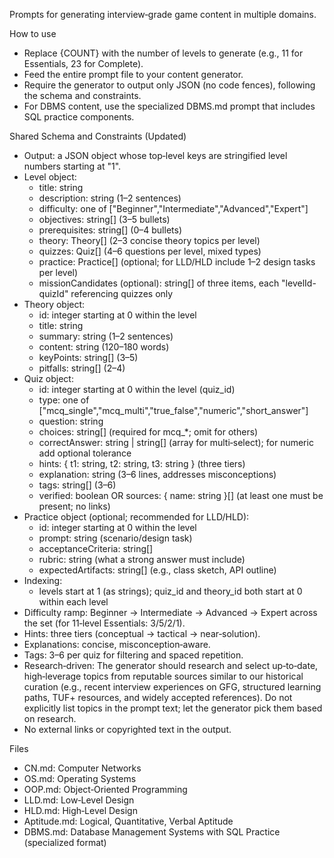 Prompts for generating interview‑grade game content in multiple domains.

How to use
- Replace {COUNT} with the number of levels to generate (e.g., 11 for Essentials, 23 for Complete).
- Feed the entire prompt file to your content generator.
- Require the generator to output only JSON (no code fences), following the schema and constraints.
- For DBMS content, use the specialized DBMS.md prompt that includes SQL practice components.

Shared Schema and Constraints (Updated)
- Output: a JSON object whose top‑level keys are stringified level numbers starting at "1".
- Level object:
  - title: string
  - description: string (1–2 sentences)
  - difficulty: one of ["Beginner","Intermediate","Advanced","Expert"]
  - objectives: string[] (3–5 bullets)
  - prerequisites: string[] (0–4 bullets)
  - theory: Theory[] (2–3 concise theory topics per level)
  - quizzes: Quiz[] (4–6 questions per level, mixed types)
  - practice: Practice[] (optional; for LLD/HLD include 1–2 design tasks per level)
  - missionCandidates (optional): string[] of three items, each "levelId-quizId" referencing quizzes only
- Theory object:
  - id: integer starting at 0 within the level
  - title: string
  - summary: string (1–2 sentences)
  - content: string (120–180 words)
  - keyPoints: string[] (3–5)
  - pitfalls: string[] (2–4)
- Quiz object:
  - id: integer starting at 0 within the level (quiz_id)
  - type: one of ["mcq_single","mcq_multi","true_false","numeric","short_answer"]
  - question: string
  - choices: string[] (required for mcq_*; omit for others)
  - correctAnswer: string | string[] (array for multi‑select); for numeric add optional tolerance
  - hints: { t1: string, t2: string, t3: string } (three tiers)
  - explanation: string (3–6 lines, addresses misconceptions)
  - tags: string[] (3–6)
  - verified: boolean OR sources: { name: string }[] (at least one must be present; no links)
- Practice object (optional; recommended for LLD/HLD):
  - id: integer starting at 0 within the level
  - prompt: string (scenario/design task)
  - acceptanceCriteria: string[]
  - rubric: string (what a strong answer must include)
  - expectedArtifacts: string[] (e.g., class sketch, API outline)
- Indexing:
  - levels start at 1 (as strings); quiz_id and theory_id both start at 0 within each level
- Difficulty ramp: Beginner → Intermediate → Advanced → Expert across the set (for 11‑level Essentials: 3/5/2/1).
- Hints: three tiers (conceptual → tactical → near‑solution).
- Explanations: concise, misconception‑aware.
- Tags: 3–6 per quiz for filtering and spaced repetition.
- Research‑driven: The generator should research and select up‑to‑date, high‑leverage topics from reputable sources similar to our historical curation (e.g., recent interview experiences on GFG, structured learning paths, TUF+ resources, and widely accepted references). Do not explicitly list topics in the prompt text; let the generator pick them based on research.
- No external links or copyrighted text in the output.

Files
- CN.md: Computer Networks
- OS.md: Operating Systems  
- OOP.md: Object‑Oriented Programming
- LLD.md: Low‑Level Design
- HLD.md: High‑Level Design
- Aptitude.md: Logical, Quantitative, Verbal Aptitude
- DBMS.md: Database Management Systems with SQL Practice (specialized format)
